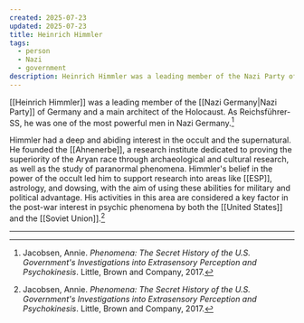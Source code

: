 ```yaml
---
created: 2025-07-23
updated: 2025-07-23
title: Heinrich Himmler
tags:
  - person
  - Nazi
  - government
description: Heinrich Himmler was a leading member of the Nazi Party of Germany and a main architect of the Holocaust.
---
```


[[Heinrich Himmler]] was a leading member of the [[Nazi Germany|Nazi Party]] of Germany and a main architect of the Holocaust. As Reichsführer-SS, he was one of the most powerful men in Nazi Germany.[^1]

Himmler had a deep and abiding interest in the occult and the supernatural. He founded the [[Ahnenerbe]], a research institute dedicated to proving the superiority of the Aryan race through archaeological and cultural research, as well as the study of paranormal phenomena. Himmler's belief in the power of the occult led him to support research into areas like [[ESP]], astrology, and dowsing, with the aim of using these abilities for military and political advantage. His activities in this area are considered a key factor in the post-war interest in psychic phenomena by both the [[United States]] and the [[Soviet Union]].[^1]

---

[^1]: Jacobsen, Annie. *Phenomena: The Secret History of the U.S. Government's Investigations into Extrasensory Perception and Psychokinesis*. Little, Brown and Company, 2017.

